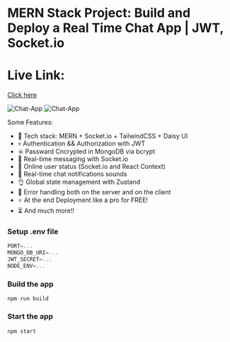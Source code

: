 # MERN Stack Project: Build and Deploy a Real Time Chat App | JWT, Socket.io

# Live Link: 
 [Click here](https://real-time-chat-app-i3cm.onrender.com)

![Chat-App](https://i.ibb.co/wJQw3Gb/image.png)
![Chat-App](https://i.ibb.co/X248mmV/image.png)


Some Features:

-   🌟 Tech stack: MERN + Socket.io + TailwindCSS + Daisy UI
-   💀 Authentication && Authorization with JWT
-   ☠ Passward Cncrypted in MongoDB via bcrypt
-   👾 Real-time messaging with Socket.io
-   🚀 Online user status (Socket.io and React Context)
-   🎵 Real-time chat notifications sounds
-   👌 Global state management with Zustand
-   🐞 Error handling both on the server and on the client
-   ⭐ At the end Deployment like a pro for FREE!
-   ⏳ And much more!!

### Setup .env file

```js
PORT=...
MONGO_DB_URI=...
JWT_SECRET=...
NODE_ENV=...
```

### Build the app

```shell
npm run build
```

### Start the app

```shell
npm start
```
